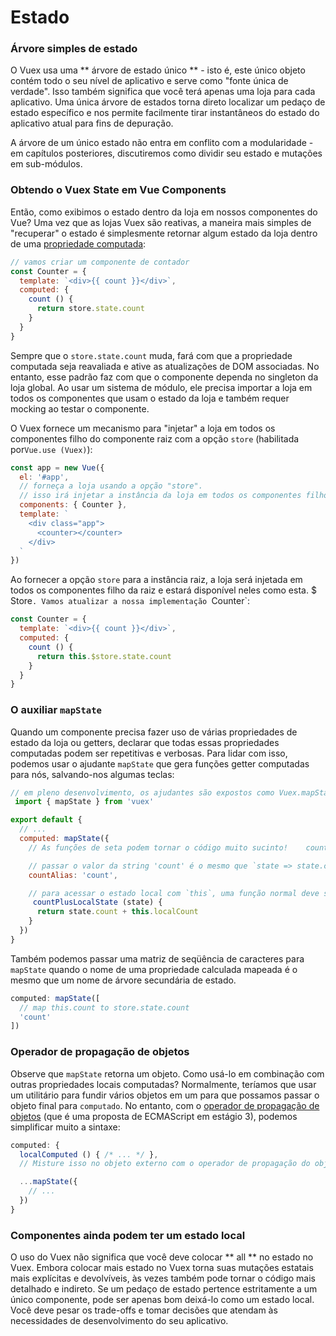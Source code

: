 # Estado

### Árvore simples de estado

O Vuex usa uma ** árvore de estado único ** - isto é, este único objeto contém todo o seu nível de aplicativo e serve como "fonte única de verdade". Isso também significa que você terá apenas uma loja para cada aplicativo. Uma única árvore de estados torna direto localizar um pedaço de estado específico e nos permite facilmente tirar instantâneos do estado do aplicativo atual para fins de depuração.

A árvore de um único estado não entra em conflito com a modularidade - em capítulos posteriores, discutiremos como dividir seu estado e mutações em sub-módulos.
### Obtendo o Vuex State em Vue Components

Então, como exibimos o estado dentro da loja em nossos componentes do Vue? Uma vez que as lojas Vuex são reativas, a maneira mais simples de "recuperar" o estado é simplesmente retornar algum estado da loja dentro de uma [propriedade computada](https://vuejs.org/guide/computed.html):

``` js
// vamos criar um componente de contador
const Counter = {
  template: `<div>{{ count }}</div>`,
  computed: {
    count () {
      return store.state.count
    }
  }
}
```

Sempre que o `store.state.count` muda, fará com que a propriedade computada seja reavaliada e ative as atualizações de DOM associadas.
No entanto, esse padrão faz com que o componente dependa no singleton da loja global. Ao usar um sistema de módulo, ele precisa importar a loja em todos os componentes que usam o estado da loja e também requer mocking ao testar o componente.

O Vuex fornece um mecanismo para "injetar" a loja em todos os componentes filho do componente raiz com a opção `store` (habilitada por` Vue.use (Vuex) `):
``` js
const app = new Vue({
  el: '#app',
  // forneça a loja usando a opção "store".
  // isso irá injetar a instância da loja em todos os componentes filho.  store,
  components: { Counter },
  template: `
    <div class="app">
      <counter></counter>
    </div>
  `
})
```

Ao fornecer a opção `store` para a instância raiz, a loja será injetada em todos os componentes filho da raiz e estará disponível neles como esta. $ Store`. Vamos atualizar a nossa implementação `Counter`:

``` js
const Counter = {
  template: `<div>{{ count }}</div>`,
  computed: {
    count () {
      return this.$store.state.count
    }
  }
}
```

### O auxiliar `mapState`

Quando um componente precisa fazer uso de várias propriedades de estado da loja ou getters, declarar que todas essas propriedades computadas podem ser repetitivas e verbosas. Para lidar com isso, podemos usar o ajudante `mapState` que gera funções getter computadas para nós, salvando-nos algumas teclas:

``` js
// em pleno desenvolvimento, os ajudantes são expostos como Vuex.mapState
 import { mapState } from 'vuex'

export default {
  // ...
  computed: mapState({
    // As funções de seta podem tornar o código muito sucinto!    count: state => state.count,

    // passar o valor da string 'count' é o mesmo que `state => state.count`
    countAlias: 'count',

    // para acessar o estado local com `this`, uma função normal deve ser usada
     countPlusLocalState (state) {
      return state.count + this.localCount
    }
  })
}
```

Também podemos passar uma matriz de seqüência de caracteres para `mapState` quando o nome de uma propriedade calculada mapeada é o mesmo que um nome de árvore secundária de estado.

``` js
computed: mapState([
  // map this.count to store.state.count
  'count'
])
```

### Operador de propagação de objetos

Observe que `mapState` retorna um objeto. Como usá-lo em combinação com outras propriedades locais computadas? Normalmente, teríamos que usar um utilitário para fundir vários objetos em um para que possamos passar o objeto final para `computado`. No entanto, com o [operador de propagação de objetos](https://github.com/sebmarkbage/ecmascript-rest-spread) (que é uma proposta de ECMAScript em estágio 3), podemos simplificar muito a sintaxe:

``` js
computed: {
  localComputed () { /* ... */ },
  // Misture isso no objeto externo com o operador de propagação do objeto

  ...mapState({
    // ...
  })
}
```

### Componentes ainda podem ter um estado local

O uso do Vuex não significa que você deve colocar ** all ** no estado no Vuex. Embora colocar mais estado no Vuex torna suas mutações estatais mais explícitas e devolvíveis, às vezes também pode tornar o código mais detalhado e indireto. Se um pedaço de estado pertence estritamente a um único componente, pode ser apenas bom deixá-lo como um estado local. Você deve pesar os trade-offs e tomar decisões que atendam às necessidades de desenvolvimento do seu aplicativo.
